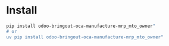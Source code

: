 # Install

```bash
pip install odoo-bringout-oca-manufacture-mrp_mto_owner"
# or
uv pip install odoo-bringout-oca-manufacture-mrp_mto_owner"
```
